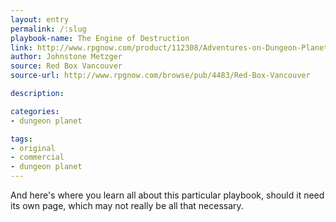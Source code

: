 ```yaml
---
layout: entry
permalink: /:slug
playbook-name: The Engine of Destruction
link: http://www.rpgnow.com/product/112308/Adventures-on-Dungeon-Planet
author: Johnstone Metzger
source: Red Box Vancouver
source-url: http://www.rpgnow.com/browse/pub/4483/Red-Box-Vancouver

description:

categories:
- dungeon planet

tags:
- original
- commercial
- dungeon planet
---
```


And here's where you learn all about this particular playbook, should it need its own page, which may not really be all that necessary.
